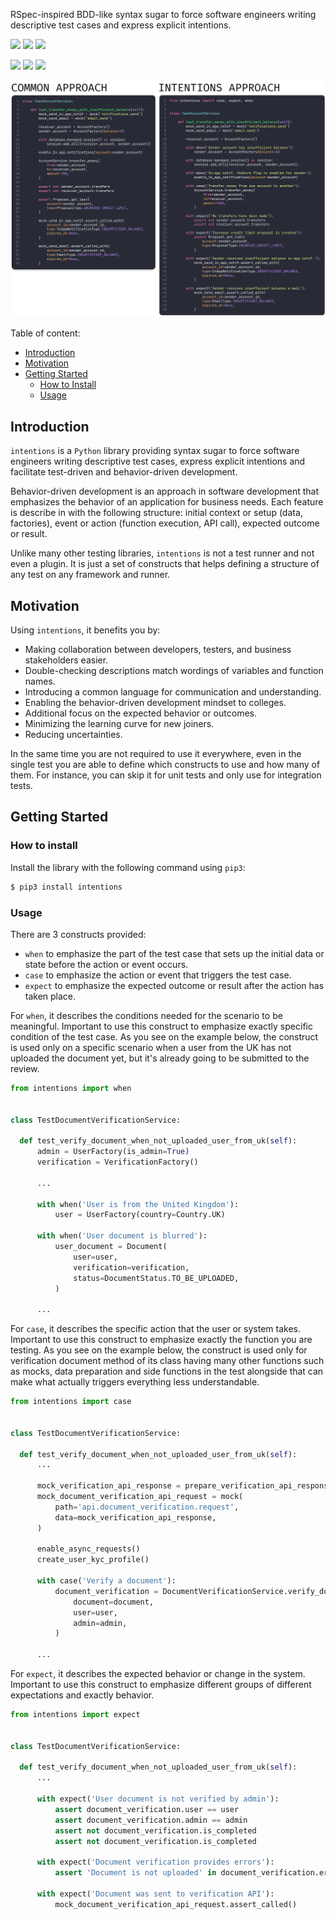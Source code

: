 RSpec-inspired BDD-like syntax sugar to force software engineers writing descriptive test cases and express explicit intentions.

[![](https://github.com/dmytrostriletskyi/intentions/actions/workflows/main.yaml/badge.svg?branch=main)](https://github.com/dmytrostriletskyi/intentions/actions/workflows/main.yaml)
[![](https://img.shields.io/github/release/dmytrostriletskyi/intentions.svg)](https://github.com/dmytrostriletskyi/intentions/releases)
[![](https://img.shields.io/pypi/v/intentions.svg)](https://pypi.python.org/pypi/intentions)

[![](https://pepy.tech/badge/intentions)](https://pepy.tech/project/intentions)
[![](https://img.shields.io/pypi/l/intentions.svg)](https://pypi.python.org/pypi/intentions/)
[![](https://img.shields.io/pypi/pyversions/intentions.svg)](https://pypi.python.org/pypi/intentions/)

![](./assets/test-example.png)

Table of content:

* [Introduction](#introduction)
* [Motivation](#motivation)
* [Getting Started](#getting-started)
  * [How to Install](#how-to-install)
  * [Usage](#Usage)

## Introduction

`intentions` is a `Python` library providing syntax sugar to force software engineers writing descriptive test cases, 
express explicit intentions and facilitate test-driven and behavior-driven development.

Behavior-driven development is an approach in software development that emphasizes the behavior of an application for 
business needs. Each feature is describe in with the following structure: initial context or setup (data, factories), 
event or action (function execution, API call), expected outcome or result.

Unlike many other testing libraries, `intentions` is not a test runner and not even a plugin. It is just a set of 
constructs that helps defining a structure of any test on any framework and runner.

## Motivation

Using `intentions`, it benefits you by:

* Making collaboration between developers, testers, and business stakeholders easier.
* Double-checking descriptions match wordings of variables and function names.
* Introducing a common language for communication and understanding.
* Enabling the behavior-driven development mindset to colleges.
* Additional focus on the expected behavior or outcomes.
* Minimizing the learning curve for new joiners.
* Reducing uncertainties.

In the same time you are not required to use it everywhere, even in the single test you are able to define which
constructs to use and how many of them. For instance, you can skip it for unit tests and only use for integration tests.

## Getting Started

### How to install

Install the library with the following command using `pip3`:

```bash
$ pip3 install intentions
```

### Usage

There are 3 constructs provided:

* `when` to emphasize the part of the test case that sets up the initial data or state before the action or event occurs.
* `case` to emphasize the action or event that triggers the test case.
* `expect` to emphasize the expected outcome or result after the action has taken place.

For `when`, it describes the conditions needed for the scenario to be meaningful. Important to use this construct to 
emphasize exactly specific condition of the test case. As you see on the example below, the construct is used only
on a specific scenario when a user from the UK has not uploaded the document yet, but it's already going to be submitted 
to the review.

```python
from intentions import when


class TestDocumentVerificationService:
  
  def test_verify_document_when_not_uploaded_user_from_uk(self):
      admin = UserFactory(is_admin=True)
      verification = VerificationFactory()
      
      ...
    
      with when('User is from the United Kingdom'):
          user = UserFactory(country=Country.UK)

      with when('User document is blurred'):
          user_document = Document(
              user=user,
              verification=verification,
              status=DocumentStatus.TO_BE_UPLOADED,
          )

      ...
```


For `case`, it describes the specific action that the user or system takes. Important to use this construct to 
emphasize exactly the function you are testing. As you see on the example below, the construct is used only for
verification document method of its class having many other functions such as mocks, data preparation and side functions
in the test alongside that can make what actually triggers everything less understandable.

```python
from intentions import case


class TestDocumentVerificationService:
  
  def test_verify_document_when_not_uploaded_user_from_uk(self):
      ...
      
      mock_verification_api_response = prepare_verification_api_response()
      mock_document_verification_api_request = mock(
          path='api.document_verification.request',
          data=mock_verification_api_response,
      )
      
      enable_async_requests()
      create_user_kyc_profile()

      with case('Verify a document'):
          document_verification = DocumentVerificationService.verify_document(
              document=document, 
              user=user, 
              admin=admin,
          )

      ...
```

For `expect`, it describes the expected behavior or change in the system. Important to use this construct to emphasize 
different groups of different expectations and exactly behavior.

```python
from intentions import expect


class TestDocumentVerificationService:
  
  def test_verify_document_when_not_uploaded_user_from_uk(self):
      ...
      
      with expect('User document is not verified by admin'):
          assert document_verification.user == user
          assert document_verification.admin == admin
          assert not document_verification.is_completed
          assert not document_verification.is_completed

      with expect('Document verification provides errors'):
          assert 'Document is not uploaded' in document_verification.errors

      with expect('Document was sent to verification API'):
          mock_document_verification_api_request.assert_called() 
```
